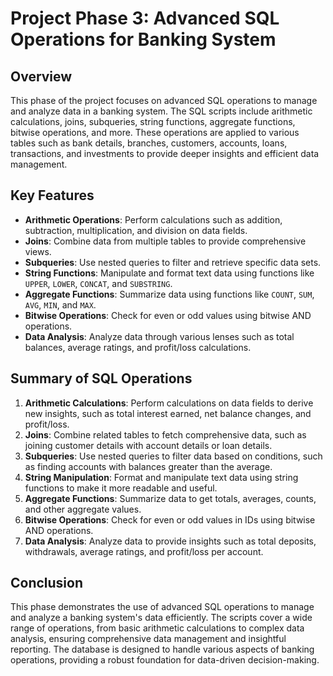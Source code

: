 # Project Phase 3: Advanced SQL Operations for Banking System

## Overview
This phase of the project focuses on advanced SQL operations to manage and analyze data in a banking system. The SQL scripts include arithmetic calculations, joins, subqueries, string functions, aggregate functions, bitwise operations, and more. These operations are applied to various tables such as bank details, branches, customers, accounts, loans, transactions, and investments to provide deeper insights and efficient data management.

## Key Features
- **Arithmetic Operations**: Perform calculations such as addition, subtraction, multiplication, and division on data fields.
- **Joins**: Combine data from multiple tables to provide comprehensive views.
- **Subqueries**: Use nested queries to filter and retrieve specific data sets.
- **String Functions**: Manipulate and format text data using functions like `UPPER`, `LOWER`, `CONCAT`, and `SUBSTRING`.
- **Aggregate Functions**: Summarize data using functions like `COUNT`, `SUM`, `AVG`, `MIN`, and `MAX`.
- **Bitwise Operations**: Check for even or odd values using bitwise AND operations.
- **Data Analysis**: Analyze data through various lenses such as total balances, average ratings, and profit/loss calculations.

## Summary of SQL Operations
1. **Arithmetic Calculations**: Perform calculations on data fields to derive new insights, such as total interest earned, net balance changes, and profit/loss.
2. **Joins**: Combine related tables to fetch comprehensive data, such as joining customer details with account details or loan details.
3. **Subqueries**: Use nested queries to filter data based on conditions, such as finding accounts with balances greater than the average.
4. **String Manipulation**: Format and manipulate text data using string functions to make it more readable and useful.
5. **Aggregate Functions**: Summarize data to get totals, averages, counts, and other aggregate values.
6. **Bitwise Operations**: Check for even or odd values in IDs using bitwise AND operations.
7. **Data Analysis**: Analyze data to provide insights such as total deposits, withdrawals, average ratings, and profit/loss per account.

## Conclusion
This phase demonstrates the use of advanced SQL operations to manage and analyze a banking system's data efficiently. The scripts cover a wide range of operations, from basic arithmetic calculations to complex data analysis, ensuring comprehensive data management and insightful reporting. The database is designed to handle various aspects of banking operations, providing a robust foundation for data-driven decision-making.
